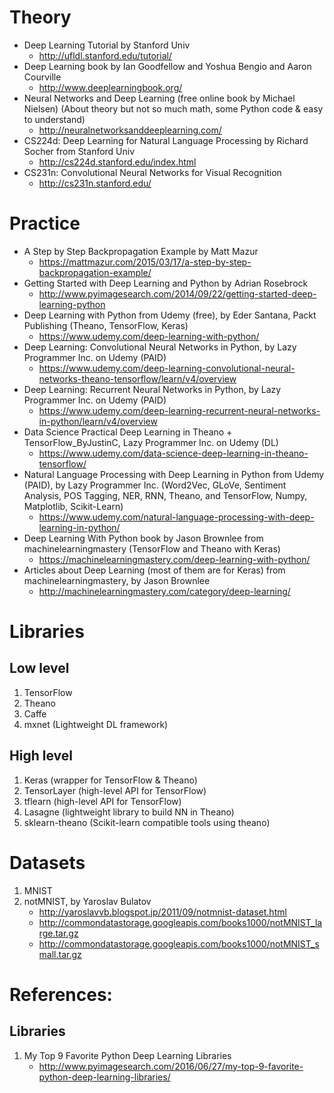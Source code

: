 # Theory
* Deep Learning Tutorial by Stanford Univ
	* http://ufldl.stanford.edu/tutorial/
* Deep Learning book by Ian Goodfellow and Yoshua Bengio and Aaron Courville
	* http://www.deeplearningbook.org/
* Neural Networks and Deep Learning (free online book by Michael Nielsen) (About theory but not so much math, some Python code & easy to understand)
	* http://neuralnetworksanddeeplearning.com/
* CS224d: Deep Learning for Natural Language Processing by Richard Socher from Stanford Univ
	* http://cs224d.stanford.edu/index.html	
* CS231n: Convolutional Neural Networks for Visual Recognition 
	* http://cs231n.stanford.edu/

# Practice
* A Step by Step Backpropagation Example by Matt Mazur
	* https://mattmazur.com/2015/03/17/a-step-by-step-backpropagation-example/
* Getting Started with Deep Learning and Python by Adrian Rosebrock
	* http://www.pyimagesearch.com/2014/09/22/getting-started-deep-learning-python
* Deep Learning with Python from Udemy (free), by Eder Santana, Packt Publishing (Theano, TensorFlow, Keras)
	* https://www.udemy.com/deep-learning-with-python/
* Deep Learning: Convolutional Neural Networks in Python, by Lazy Programmer Inc. on Udemy (PAID)
	* https://www.udemy.com/deep-learning-convolutional-neural-networks-theano-tensorflow/learn/v4/overview
* Deep Learning: Recurrent Neural Networks in Python, by Lazy Programmer Inc. on Udemy (PAID)
	* https://www.udemy.com/deep-learning-recurrent-neural-networks-in-python/learn/v4/overview
* Data Science Practical Deep Learning in Theano + TensorFlow_ByJustinC, Lazy Programmer Inc. on Udemy (DL)
	* https://www.udemy.com/data-science-deep-learning-in-theano-tensorflow/
* Natural Language Processing with Deep Learning in Python from Udemy (PAID), by Lazy Programmer Inc. (Word2Vec, GLoVe, Sentiment Analysis, POS Tagging, NER, RNN, Theano, and TensorFlow, Numpy, Matplotlib, Scikit-Learn)
	* https://www.udemy.com/natural-language-processing-with-deep-learning-in-python/
* Deep Learning With Python book by Jason Brownlee from machinelearningmastery (TensorFlow and Theano with Keras)
	* https://machinelearningmastery.com/deep-learning-with-python/
* Articles about Deep Learning (most of them are for Keras) from machinelearningmastery, by Jason Brownlee
	* http://machinelearningmastery.com/category/deep-learning/

# Libraries
## Low level
1. TensorFlow
2. Theano
3. Caffe
4. mxnet (Lightweight DL framework)

## High level
1. Keras (wrapper for TensorFlow & Theano)
2. TensorLayer (high-level API for TensorFlow)
3. tflearn (high-level API for TensorFlow)
4. Lasagne (lightweight library to build NN in Theano)
5. sklearn-theano (Scikit-learn compatible tools using theano)

# Datasets
1. MNIST
2. notMNIST, by Yaroslav Bulatov
	* http://yaroslavvb.blogspot.jp/2011/09/notmnist-dataset.html
	* http://commondatastorage.googleapis.com/books1000/notMNIST_large.tar.gz
	* http://commondatastorage.googleapis.com/books1000/notMNIST_small.tar.gz

# References:
## Libraries
1. My Top 9 Favorite Python Deep Learning Libraries
	* http://www.pyimagesearch.com/2016/06/27/my-top-9-favorite-python-deep-learning-libraries/

